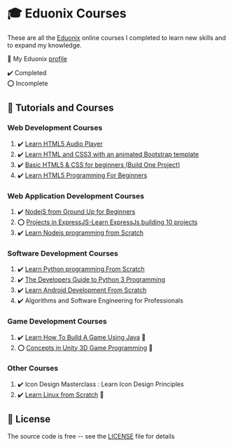 # :mortar_board: Eduonix Courses

These are all the [Eduonix][eduonix] online courses I completed to learn new skills and to expand my knowledge.

:link: My Eduonix [profile](https://www.eduonix.com/u/quintin-henn)

:heavy_check_mark: Completed  
:o: Incomplete

## :beginner: Tutorials and Courses

### Web Development Courses

1. :heavy_check_mark: [Learn HTML5 Audio Player](learn-html5-audio-player/)
2. :heavy_check_mark: [Learn HTML and CSS3 with an animated Bootstrap template](learn-html-and-css3-with-an-animated-bootstrap-template/)
3. :heavy_check_mark: [Basic HTML5 & CSS for beginners (Build One Project)](basic-html5-css-for-beginners/)
4. :heavy_check_mark: [Learn HTML5 Programming For Beginners](learn-html5-programming-for-beginners/)

### Web Application Development Courses

1. :heavy_check_mark: [NodejS from Ground Up for Beginners](nodejs-from-ground-up-for-beginners/)
2. :o: [Projects in ExpressJS-Learn ExpressJs building 10 projects](projects-in-expressjs-learn-expressjs-building-10-projects/)
3. :heavy_check_mark: [Learn Nodejs programming from Scratch](learn-nodejs-programming-from-scratch)

### Software Development Courses

1. :heavy_check_mark: [Learn Python programming From Scratch](learn-python-programming-from-scratch/)
2. :heavy_check_mark: [The Developers Guide to Python 3 Programming](developers-guide-to-python-3-programming/)
3. :heavy_check_mark: [Learn Android Development From Scratch](android-development-scratch/)
4. :heavy_check_mark: Algorithms and Software Engineering for Professionals

### Game Development Courses

1. :heavy_check_mark: [Learn How To Build A Game Using Java](https://github.com/learning-game-development/learning-java-game-development/blob/master/block-breaker-tutorial) :rocket:
2. :o: [Concepts in Unity 3D Game Programming](https://github.com/learning-game-development/learning-unity-game-development/tree/master/Beginner-Guide-to-How-to-Make-a-Game-with-Unity) :rocket:

### Other Courses

1. :heavy_check_mark: Icon Design Masterclass : Learn Icon Design Principles
2. :heavy_check_mark: [Learn Linux from Scratch](https://www.eduonix.com/new_dashboard/learn-linux-from-scratch) :link:

## :page_with_curl: License

The source code is free -- see the [LICENSE](LICENSE) file for details

[eduonix]: https://www.eduonix.com/
